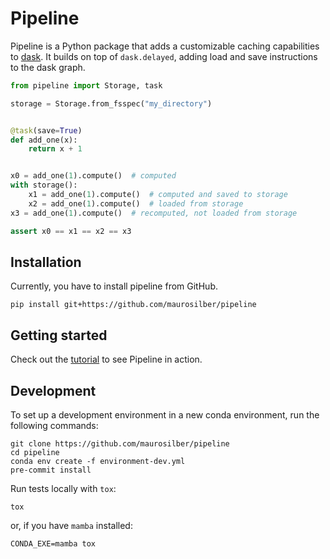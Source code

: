 # Pipeline

Pipeline is a Python package
that adds a customizable caching capabilities to [dask](https://dask.org).
It builds on top of `dask.delayed`,
adding load and save instructions
to the dask graph.

```python
from pipeline import Storage, task

storage = Storage.from_fsspec("my_directory")


@task(save=True)
def add_one(x):
    return x + 1


x0 = add_one(1).compute()  # computed
with storage():
    x1 = add_one(1).compute()  # computed and saved to storage
    x2 = add_one(1).compute()  # loaded from storage
x3 = add_one(1).compute()  # recomputed, not loaded from storage

assert x0 == x1 == x2 == x3
```

## Installation

Currently,
you have to install pipeline from GitHub.

```
pip install git+https://github.com/maurosilber/pipeline
```

## Getting started

Check out the [tutorial](examples/tutorial.ipynb) to see Pipeline in action.

## Development

To set up a development environment in a new conda environment,
run the following commands:

```
git clone https://github.com/maurosilber/pipeline
cd pipeline
conda env create -f environment-dev.yml
pre-commit install
```

Run tests locally with `tox`:

```
tox
```

or, if you have `mamba` installed:

```
CONDA_EXE=mamba tox
```
